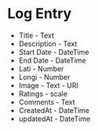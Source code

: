 # Log Entry
* Title - Text
* Description - Text
* Start Date - DateTime
* End Date - DateTime
* Lati - Number
* Longi - Number
* Image - Text - URl
* Ratings - scale
* Comments - Text
* CreatedAt - DateTime
* updatedAt - DateTime